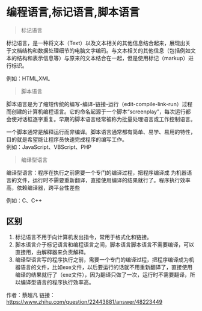 # 编程语言,标记语言,脚本语言    

> 标记语言    

标记语言，是一种将文本（Text）以及文本相关的其他信息结合起来，展现出关于文档结构和数据处理细节的电脑文字编码。与文本相关的其他信息（包括例如文本的结构和表示信息等）与原来的文本结合在一起，但是使用标记（markup）进行标识。   

例如：HTML,XML     

> 脚本语言    

脚本语言是为了缩短传统的编写-编译-链接-运行（edit-compile-link-run）过程而创建的计算机编程语言。它的命名起源于一个脚本“screenplay”，每次运行都会使对话框逐字重复。早期的脚本语言经常被称为批量处理语言或工作控制语言。        

一个脚本通常是解释运行而非编译。脚本语言通常都有简单、易学、易用的特性，目的就是希望能让程序员快速完成程序的编写工作。     
例如：JavaScript、VBScript、PHP     

> 编译型语言   

编译型语言：程序在执行之前需要一个专门的编译过程，把程序编译成 为机器语言的文件，运行时不需要重新翻译，直接使用编译的结果就行了。程序执行效率高，依赖编译器，跨平台性差些       

例如：C、C++    

## 区别    
1. 标记语言不用于向计算机发出指令，常用于格式化和链接。     
2. 脚本语言介于标记语言和编程语言之间，脚本语言脚本语言不需要编译，可以直接用，由解释器来负责解释。       
3. 编译型语言写的程序执行之前，需要一个专门的编译过程，把程序编译成为机器语言的文件，比如exe文件，以后要运行的话就不用重新翻译了，直接使用编译的结果就行了（exe文件），因为翻译只做了一次，运行时不需要翻译，所以编译型语言的程序执行效率高。      

作者：蔡超凡
链接：https://www.zhihu.com/question/22443881/answer/48223449
